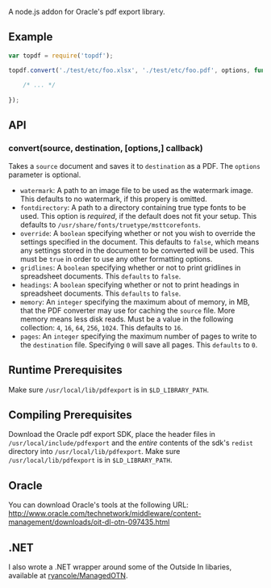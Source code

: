 A node.js addon for Oracle's pdf export library.

## Example

```javascript
var topdf = require('topdf');

topdf.convert('./test/etc/foo.xlsx', './test/etc/foo.pdf', options, function (err, success) {
    
    /* ... */
    
});
```

## API

### convert(source, destination, [options,] callback)

Takes a `source` document and saves it to `destination` as a PDF. The `options` parameter is optional.

- `watermark`: A path to an image file to be used as the watermark image. This defaults to no watermark, if this propery is omitted.
- `fontdirectory`: A path to a directory containing true type fonts to be used. This option is *required*, if the default does not fit your setup. This defaults to `/usr/share/fonts/truetype/msttcorefonts`.
- `override`: A `boolean` specifying whether or not you wish to override the settings specified in the document. This defaults to `false`, which means any settings stored in the document to be converted will be used. This must be `true` in order to use any other formatting options.
- `gridlines`: A `boolean` specifying whether or not to print gridlines in spreadsheet documents. This `defaults` to `false`. 
- `headings`: A `boolean` specifying whether or not to print headings in spreadsheet documents. This `defaults` to `false`.
- `memory`: An `integer` specifying the maximum about of memory, in MB, that the PDF converter may use for caching the `source` file. More memory means less disk reads. Must be a value in the following collection: `4`, `16`, `64`, `256`, `1024`. This defaults to `16`.
- `pages`: An `integer` specifying the maximum number of pages to write to the `destination` file. Specifying `0` will save all pages. This `defaults` to `0`.

## Runtime Prerequisites

Make sure `/usr/local/lib/pdfexport` is in `$LD_LIBRARY_PATH`.

## Compiling Prerequisites

Download the Oracle pdf export SDK, place the header files in `/usr/local/include/pdfexport` and the *entire* contents of the sdk's `redist` directory into `/usr/local/lib/pdfexport`. Make sure `/usr/local/lib/pdfexport` is in `$LD_LIBRARY_PATH`.

## Oracle

You can download Oracle's tools at the following URL: http://www.oracle.com/technetwork/middleware/content-management/downloads/oit-dl-otn-097435.html

## .NET

I also wrote a .NET wrapper around some of the Outside In libaries, available at [ryancole/ManagedOTN](https://github.com/ryancole/ManagedOTN).
